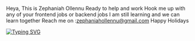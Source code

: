 Heya, This is Zephaniah Ollennu
Ready to help and work
Hook me up with any of your frontend jobs or backend jobs
I am still learning and we can learn together 
Reach me on :zephaniahollennu@gmail.com
Happy Holidays

[![Typing SVG](https://readme-typing-svg.demolab.com?font=Sophia+Pro&weight=800&size=21&pause=1000&color=AA00F7&center=true&width=435&lines=Computer+Scientist;Software+Engineer;Web+Developer;Mobile+App+Developer;Full+Stack+Developer;Linux+Expert)](https://git.io/typing-svg)
